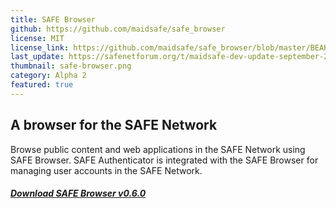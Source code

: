 ```yaml
---
title: SAFE Browser
github: https://github.com/maidsafe/safe_browser
license: MIT
license_link: https://github.com/maidsafe/safe_browser/blob/master/BEAKER_LICENSE.md
last_update: https://safenetforum.org/t/maidsafe-dev-update-september-21-2017-alpha-2/16591
thumbnail: safe-browser.png
category: Alpha 2
featured: true
---
```


## A browser for the SAFE Network

Browse public content and web applications in the SAFE Network using SAFE Browser. SAFE Authenticator is integrated with the SAFE Browser for managing user accounts in the SAFE Network.

##### [Download SAFE Browser v0.6.0](https://github.com/maidsafe/safe_browser/releases/tag/alpha-2)
